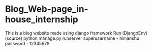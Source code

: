# Blog_Web-page_in-house_internship
This is a blog website made using django framework
Run (DjangoEnv)(source) python manage.py runserver 
superusername - himanshu
password - 12345678
